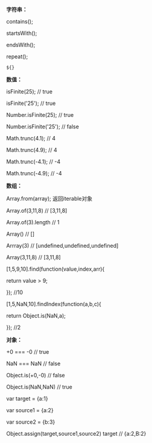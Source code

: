 **字符串：**

contains();

startsWith();

endsWith();

repeat();

```
${}
```

**数值：**

isFinite(25);   // true

isFinite('25');   // true

Number.isFinite(25);   // true

Number.isFinite('25');  // false

Math.trunc(4.1);   // 4

Math.trunc(4.9);    // 4

Math.trunc(-4.1);    // -4

Math.trunc(-4.9);    // -4

**数组：**

Array.from(array); 返回iterable对象

Array.of(3,11,8)    // [3,11,8]

Array.of(3).length   // 1

Array()    // []

Arrray(3)    // [undefined,undefined,undefined]

Array(3,11,8)    // [3,11,8]

[1,5,9,10].find(function(value,index,arr){

return value > 9;

});    //10

[1,5,NaN,10].findIndex(function(a,b,c){

return Object.is(NaN,a);

});    //2

**对象：**

+0 === -0      // true

NaN === NaN     // false

Object.is(+0,-0)      // false

Object.is(NaN,NaN)     // true

var target = {a:1}

var source1 = {a:2}

var source2 = {b:3}

Object.assign(target,source1,source2)    target     // {a:2,B:2}